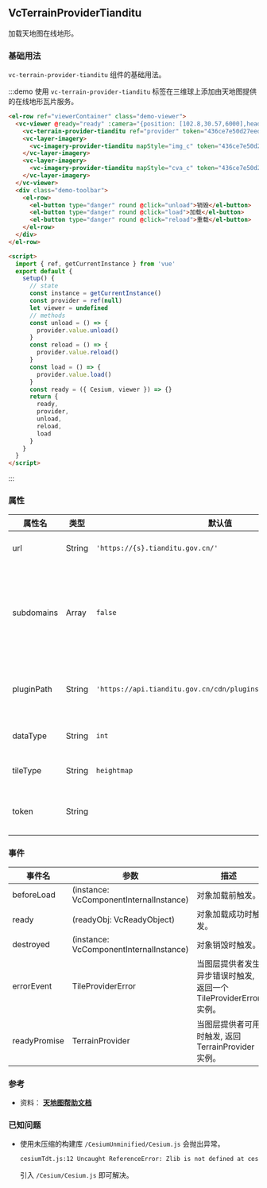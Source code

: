 <!--
 * @Author: zouyaoji@https://github.com/zouyaoji
 * @Date: 2021-07-13 18:01:38
 * @LastEditTime: 2022-01-16 00:47:05
 * @LastEditors: zouyaoji
 * @Description:
 * @FilePath: \vue-cesium@next\website\docs\zh-CN\providers\vc-terrain-provider-tianditu.md
-->

## VcTerrainProviderTianditu

加载天地图在线地形。

### 基础用法

`vc-terrain-provider-tianditu` 组件的基础用法。

:::demo 使用 `vc-terrain-provider-tianditu` 标签在三维球上添加由天地图提供的在线地形瓦片服务。

```html
<el-row ref="viewerContainer" class="demo-viewer">
  <vc-viewer @ready="ready" :camera="{position: [102.8,30.57,6000],heading: 162, pitch: -18.25, roll: 0.05}">
    <vc-terrain-provider-tianditu ref="provider" token="436ce7e50d27eede2f2929307e6b33c0"></vc-terrain-provider-tianditu>
    <vc-layer-imagery>
      <vc-imagery-provider-tianditu mapStyle="img_c" token="436ce7e50d27eede2f2929307e6b33c0"></vc-imagery-provider-tianditu>
    </vc-layer-imagery>
    <vc-layer-imagery>
      <vc-imagery-provider-tianditu mapStyle="cva_c" token="436ce7e50d27eede2f2929307e6b33c0"></vc-imagery-provider-tianditu>
    </vc-layer-imagery>
  </vc-viewer>
  <div class="demo-toolbar">
    <el-row>
      <el-button type="danger" round @click="unload">销毁</el-button>
      <el-button type="danger" round @click="load">加载</el-button>
      <el-button type="danger" round @click="reload">重载</el-button>
    </el-row>
  </div>
</el-row>

<script>
  import { ref, getCurrentInstance } from 'vue'
  export default {
    setup() {
      // state
      const instance = getCurrentInstance()
      const provider = ref(null)
      let viewer = undefined
      // methods
      const unload = () => {
        provider.value.unload()
      }
      const reload = () => {
        provider.value.reload()
      }
      const load = () => {
        provider.value.load()
      }
      const ready = ({ Cesium, viewer }) => {}
      return {
        ready,
        provider,
        unload,
        reload,
        load
      }
    }
  }
</script>
```

:::

### 属性

<!-- prettier-ignore -->
| 属性名 | 类型 | 默认值 | 描述 |
| --------------- | ------- | -------------------------------- | ------------------------------------------------------------------- |
| url | String | `'https://{s}.tianditu.gov.cn/'` | `required` 指定服务地址。 |
| subdomains | Array | `false` | `['t0', 't1', 't2', 't3', 't4', 't5', 't6', 't7']` 指定轮询子域名。 |
| pluginPath | String | `'https://api.tianditu.gov.cn/cdn/plugins/cesium/cesiumTdt.js'` | `optional` 指定天地图地形插件库地址。 |
| dataType | String | `int` | `optional` 指定数据类型。 |
| tileType | String | `heightmap` | `optional` 指定瓦片类型。 |
| token | String | | `optional` 指定天地图服务秘钥。 |

### 事件

| 事件名       | 参数                                    | 描述                                                              |
| ------------ | --------------------------------------- | ----------------------------------------------------------------- |
| beforeLoad   | (instance: VcComponentInternalInstance) | 对象加载前触发。                                                  |
| ready        | (readyObj: VcReadyObject)               | 对象加载成功时触发。                                              |
| destroyed    | (instance: VcComponentInternalInstance) | 对象销毁时触发。                                                  |
| errorEvent   | TileProviderError                       | 当图层提供者发生异步错误时触发, 返回一个 TileProviderError 实例。 |
| readyPromise | TerrainProvider                         | 当图层提供者可用时触发, 返回 TerrainProvider 实例。               |

### 参考

- 资料： **[天地图帮助文档](http://lbs.tianditu.gov.cn/docs/#/sanwei/)**

### 已知问题

- 使用未压缩的构建库 `/CesiumUnminified/Cesium.js` 会抛出异常。
  ```html
  cesiumTdt.js:12 Uncaught ReferenceError: Zlib is not defined at cesiumTdt.js:12 at XMLHttpRequest.i.onreadystatechange (cesiumTdt.js:12)
  ```
  引入 `/Cesium/Cesium.js` 即可解决。
